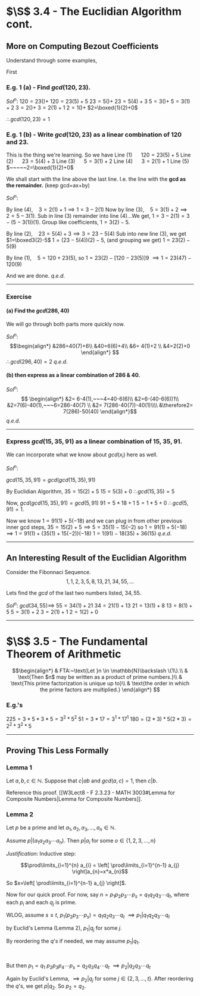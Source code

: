 # $\S$ 3.4 - The Euclidian Algorithm cont.

## More on Computing Bezout Coefficients

Understand through some examples, 

First 
### E.g. 1 (a) - Find $gcd(120,23).$
$Sol^n:$
$120=23()+$
$120=23(5)+5$
$23=5()+$
$23=5(4)+3$
$5=3()+$
$5=3(1)+2$
$3=2()+$
$3=2(1)+1$
$2=1()+$
$2=\boxed{1}(2)+0$

$\therefore gcd(120,23)=1$

### E.g. 1 (b) - Write $gcd(120,23)$ as a linear combination of 120 and 23.

This is the thing we're learning. So we have 
Line (1) $~~~~~120=23(5)+5$
Line (2) $~~~~~23=5(4)+3$
Line (3) $~~~~~5=3(1)+2$
Line (4) $~~~~~3=2(1)+1$
Line (5) $~~~~~2=\boxed{1}(2)+0$

We shall start with the line above the last line. I.e. the line with the **gcd as the remainder.** (keep gcd=ax+by)

$Sol^n:$

By line (4), $~~~3=2(1)+1\implies1=3-2(1)$
Now by line (3), $~~~5=3(1)+2 \implies 2=5-3(1)$. 
Sub in line (3) remainder into line (4)...We get,
$1=3-2(1)=3-(5-3(1))(1).$
Group like coefficients, 
$1=3(2)-5.$

By line (2), $~~~23=5(4)+3\implies 3=23-5(4)$
Sub into new line (3), we get
$1=\boxed3(2)-5$
$1=(23-5(4))(2)-5$, (and grouping we get)
$1=23(2)-5(9)$

By line (1), $~~~5=120+23(5),$ so
$1=23(2)-[120-23(5)]9$
$\implies 1=23(47)-120(9)$

And we are done.
$q.e.d.$


---
### Exercise
#### (a) Find the $gcd(286, 40)$
We will go through both parts more quickly now.

$Sol^n:$
$$\begin{align*}
&286=40(7)+6\\
&40=6(6)+4\\
&6= 4(1)+2 \\
&4=2(2)+0 
\end{align*}
$$
$\therefore gcd(296,40)=2$
$q.e.d.$

#### (b) then express as a linear combination of 286 & 40.
$Sol^n:$
$$ \begin{align*}
&2= 6-4(1),~~~4=40-6(6)\\
&2=6-(40-6(6))1\\
&2=7(6)-40(1),~~~6=286-40(7) \\
&2= 7(286-40(7))-40(1)\\\\
&\therefore2= 7(286)-50(40)
\end{align*}$$
$q.e.d.$

---
### Express $gcd(15,35,91)$ as a linear combination of 15, 35, 91. 

We can incorporate what we know about $gcd(x_i)$ here as well.

$Sol^n:$

$gcd(15,35,91)=gcd(gcd(15,35),91)$

By Euclidian Algorithm,
$35=15(2)+5$
$15=5(3)+0$
$\therefore gcd(15,35)=5$

Now, $gcd(gcd(15,35),91)=gcd(5,91)$
$91=5*18+1$
$5=1*5+0$
$\therefore gcd(5,91)=1$.

Now we know 
$1=91(1)+5(-18)$
and we can plug in from other previous inner gcd steps,
$35=15(2)+5\implies 5=35(1)-15(-2)$
so $1=91(1)+5(-18)$
$\implies 1=91(1)+(35(1)+15(-2))(-18)$
$1=1(91)-18(35)+36(15)$
$q.e.d.$

---
## An Interesting Result of the Euclidian Algorithm
Consider the Fibonnaci Sequence. 
$$1,1,2,3,5,8,13,21,34,55,...$$

Lets find the $gcd$ of the last two numbers listed, $34,55$.

$Sol^n:$
$gcd(34,55)\implies$
$55=34(1)+21$
$34=21(1)+13$
$21=13(1)+8$
$13=8(1)+5$
$5=3(1)+2$
$3=2(1)+1$
$2=1(2)+0$


---
# $\S$ 3.5 - The Fundamental Theorem of Arithmetic

$$\begin{align*}
& FTA:~\text{Let }n \in \mathbb{N}\backslash \{1\}.\\
& \text{Then $n$ may be written as a product of prime numbers.}\\
& \text{This prime factorization is unique up to}\\
& \text{the order in which the prime factors are multiplied.}
\end{align*}
$$

### E.g.'s
$225=3*5*3*5=3^{2}*5^{2}$
$51=3*17=3^{1}*17^{1}$
$180=(2*3)*5(2*3)=2^{2}*3^{2}*5$


---
## Proving This Less Formally
### Lemma 1
Let $a,b,c\in \mathbb{N}.$ 
Suppose that $c|ab$ and $gcd(a,c)=1,$ then $c|b.$

Reference this proof.
[[W3Lect8 - F 2.3.23 - MATH 3003#Lemma for Composite Numbers|Lemma for Composite Numbers]].

### Lemma 2
Let $p$ be a prime and let $a_{1},a_{2},a_{3},...,a_{n}\in \mathbb{N}.$

Assume $p|(a_{1}a_{2}a_{3}\cdots a_{n})$. Then $p|a_{i}$ for some $o\in \{1,2,3,...,n\}$

$Justification:$
Inductive step:

$$\prod\limits_{i=1}^{n} a_{i} = \left[ \prod\limits_{i=1}^{n-1} a_{j} \right]a_{n}=x*a_{n}$$

So $x=\left[ \prod\limits_{i=1}^{n-1} a_{j} \right]$.

Now for our quick proof.
For now, say $n=p_{1}p_{2}p_{3}\cdots p_{s}=q_{1}q_{2}q_{3}\cdots q_{t},$
where each $p_{i}$ and each $q_{j}$ is prime.

WLOG, assume $s\leq t,$
$p_{1}(p_{2}p_{3}\cdots p_s)=q_{1}q_{2}q_{3}\cdots q_{t}$
$\implies p_{1}|q_{1}q_{2}q_{3}\cdots q_{t}$

by Euclid's Lemma (Lemma 2),
$p_{1}|q_{j}$ for some $j$.

By reordering the $q$'s if needed, we may assume $p_{1}|q_{1}.$

<br>

But then $p_{1}=q_{1}$
$p_{2}p_{3}p_{4}\cdots p_{s}=q_{2}q_{3}q_{4}\cdots q_{t}$
$\implies p_{2}|q_{2}q_{3}\cdots q_{t}$

Again by Euclid's Lemma, $\implies p_{2}|q_{j}$ for some $j\in \{2,3,...,t\}$.
After reordering the $q$'s, we get $p|q_{2}$. 
So $p_{2}=q_{2}$.


